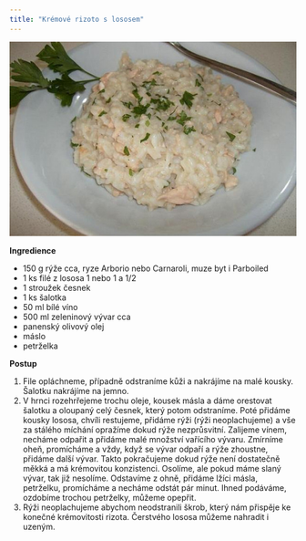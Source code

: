 ```yaml
---
title: "Krémové rizoto s lososem"
---
```


![Krémové rizoto s lososem](./images/rizotoLosos.jpg)

**Ingredience**

- 150 g rýže cca, ryze Arborio nebo Carnaroli, muze byt i Parboiled
- 1 ks filé z lososa 1 nebo 1 a 1/2
- 1 stroužek česnek
- 1 ks šalotka
- 50 ml bílé víno
- 500 ml zeleninový vývar cca
- panenský olivový olej
- máslo
- petrželka

**Postup**

1. File opláchneme, případně odstraníme kůži a nakrájíme na malé kousky. Šalotku nakrájíme na jemno.
2. V hrnci rozehrřejeme trochu oleje, kousek másla a dáme orestovat šalotku a oloupaný celý česnek, který potom odstraníme. Poté přidáme kousky lososa, chvíli restujeme, přidáme rýži (rýži neoplachujeme) a vše za stálého míchání opražíme dokud rýže nezprůsvitní. Zalijeme vínem, necháme odpařit a přidáme malé množství vařícího vývaru. Zmírníme oheň, promícháme a vždy, když se vývar odpaří a rýže zhoustne, přidáme další vývar. Takto pokračujeme dokud rýže není dostatečně měkká a má krémovitou konzistenci. Osolíme, ale pokud máme slaný vývar, tak již nesolíme. Odstavíme z ohně, přidáme lžíci másla, petrželku, promícháme a necháme odstát pár minut. Ihned podáváme, ozdobíme trochou petrželky, můžeme opepřit.
3. Rýži neoplachujeme abychom neodstranili škrob, který nám přispěje ke konečné krémovitosti rizota. Čerstvého lososa můžeme nahradit i uzeným.
